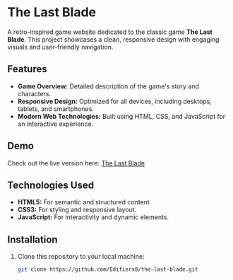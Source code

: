 # The Last Blade  

A retro-inspired game website dedicated to the classic game **The Last Blade**. This project showcases a clean, responsive design with engaging visuals and user-friendly navigation.  

## Features  
- **Game Overview:** Detailed description of the game's story and characters.  
- **Responsive Design:** Optimized for all devices, including desktops, tablets, and smartphones.  
- **Modern Web Technologies:** Built using HTML, CSS, and JavaScript for an interactive experience.  

## Demo  
Check out the live version here: [The Last Blade](https://cool-narwhal-eda80f.netlify.app/)  

## Technologies Used  
- **HTML5:** For semantic and structured content.  
- **CSS3:** For styling and responsive layout.  
- **JavaScript:** For interactivity and dynamic elements.  

## Installation  
1. Clone this repository to your local machine:  
   ```bash  
   git clone https://github.com/Edifierx8/the-last-blade.git  
